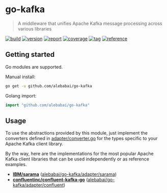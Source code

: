 # go-kafka

> A middleware that unifies Apache Kafka message processing across various libraries

[![build](https://img.shields.io/github/actions/workflow/status/alebabai/go-kafka/ci.yml)](https://github.com/alebabai/go-kafka/actions?query=workflow%3ACI)
[![version](https://img.shields.io/github/go-mod/go-version/alebabai/go-kafka)](https://go.dev/)
[![report](https://goreportcard.com/badge/github.com/alebabai/go-kafka)](https://goreportcard.com/report/github.com/alebabai/go-kafka)
[![coverage](https://img.shields.io/codecov/c/github/alebabai/go-kafka)](https://codecov.io/github/alebabai/go-kafka)
[![tag](https://img.shields.io/github/tag/alebabai/go-kafka.svg)](https://github.com/alebabai/go-kafka/tags)
[![reference](https://pkg.go.dev/badge/github.com/alebabai/go-kafka.svg)](https://pkg.go.dev/github.com/alebabai/go-kafka)

## Getting started

Go modules are supported.  

Manual install:

```bash
go get -u github.com/alebabai/go-kafka
```

Golang import:

```go
import "github.com/alebabai/go-kafka"
```

## Usage

To use the abstractions provided by this module, just implement the converters defined in [adapter/converter.go](./adapter/converter.go) for the types specific to your Apache Kafka client library.

By the way, here are the implementations for the most popular Apache Kafka client libraries that can be used independently or as reference examples.

- **[IBM/sarama](https://github.com/IBM/sarama)** ([alebabai/go-kafka/adapter/sarama](./adapter/sarama))
- **[confluentinc/confluent-kafka-go](https://github.com/confluentinc/confluent-kafka-go)** ([alebabai/go-kafka/adapter/confluent](./adapter/confluent))

